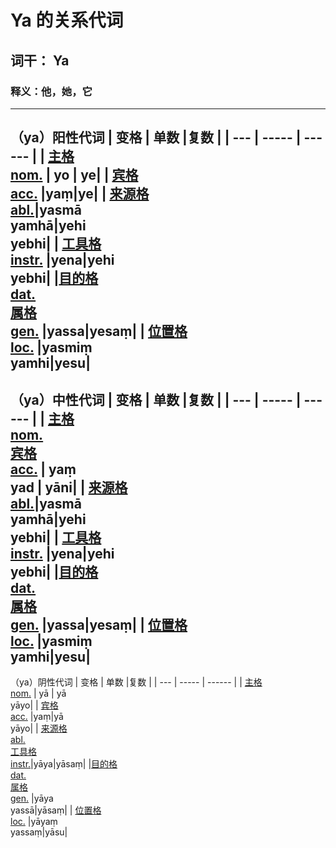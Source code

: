 # Ya 的关系代词

## 词干： Ya
### 释义：他，她，它
---
（ya）阳性代词
| 变格 | 单数 |复数 |
| --- | ----- | ------ |
| [主格<br>nom.](nom.md) | yo | ye|
| [宾格<br>acc.](acc.md) |yaṃ|ye| 
| [来源格<br>abl.](abl.md)|yasmā<br>yamhā|yehi<br>yebhi|
| [工具格<br>instr.](instr.md) |yena|yehi<br>yebhi|
|[目的格<br>dat.](dat.md)<br> [属格<br>gen.](gen.md) |yassa|yesaṃ|
| [位置格<br>loc.](loc.md) |yasmiṃ<br>yamhi|yesu|
---
（ya）中性代词
| 变格 | 单数 |复数 |
| --- | ----- | ------ |
| [主格<br>nom.](nom.md)<br>[宾格<br>acc.](acc.md) | yaṃ<br>yad | yāni| 
| [来源格<br>abl.](abl.md)|yasmā<br>yamhā|yehi<br>yebhi|
| [工具格<br>instr.](instr.md) |yena|yehi<br>yebhi|
|[目的格<br>dat.](dat.md)<br> [属格<br>gen.](gen.md) |yassa|yesaṃ|
| [位置格<br>loc.](loc.md) |yasmiṃ<br>yamhi|yesu|
---
（ya）阴性代词
| 变格 | 单数 |复数 |
| --- | ----- | ------ |
| [主格<br>nom.](nom.md) | yā | yā<br>yāyo|
| [宾格<br>acc.](acc.md) |yaṃ|yā<br>yāyo| 
| [来源格<br>abl.](abl.md)<br>[工具格<br>instr.](instr.md)|yāya|yāsaṃ|
|[目的格<br>dat.](dat.md)<br> [属格<br>gen.](gen.md) |yāya<br>yassā|yāsaṃ|
| [位置格<br>loc.](loc.md) |yāyaṃ<br>yassaṃ|yāsu|
